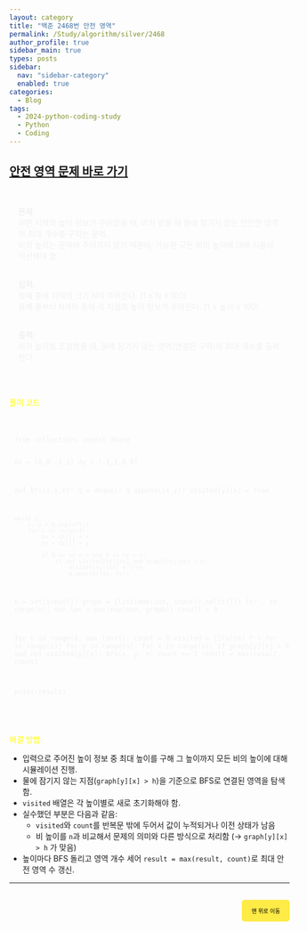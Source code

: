```yaml
---
layout: category
title: "백준 2468번 안전 영역"
permalink: /Study/algorithm/silver/2468
author_profile: true
sidebar_main: true
types: posts
sidebar:
  nav: "sidebar-category"
  enabled: true
categories:
  - Blog
tags:
  - 2024-python-coding-study
  - Python
  - Coding
---
```


## [안전 영역 문제 바로 가기](https://www.acmicpc.net/problem/2468)

<div style="border: 1px solid rgba(255, 255, 255, 0.2); padding: 15px; border-radius: 5px; background-color: rgba(255, 255, 255, 0.05); color: #f1f1f1; text-align: left;">

<b>문제:</b><br>
어떤 지역의 높이 정보가 주어졌을 때, 비가 왔을 때 물에 잠기지 않는 안전한 영역의 최대 개수를 구하는 문제.<br>
비의 높이는 문제에 주어지지 않기 때문에, 가능한 모든 비의 높이에 대해 시뮬레이션해야 함.<br><br>

<b>입력:</b><br>
첫째 줄에 지역의 크기 N이 주어진다. (1 ≤ N ≤ 100)<br>
둘째 줄부터 N개의 줄에 각 지점의 높이 정보가 주어진다. (1 ≤ 높이 ≤ 100)<br><br>

<b>출력:</b><br>
비의 높이를 조절했을 때, 물에 잠기지 않는 영역(연결된 구역)의 최대 개수를 출력한다.<br>

</div>

<br>

<span style="color:yellow">풀이 코드</span>

<link rel="stylesheet" href="https://cdnjs.cloudflare.com/ajax/libs/highlight.js/11.8.0/styles/atom-one-dark.min.css">
<script src="https://cdnjs.cloudflare.com/ajax/libs/highlight.js/11.8.0/highlight.min.js"></script>
<script>hljs.highlightAll();</script>

<div style="padding: 8px; border: 1px solid rgba(255, 255, 255, 0.2); border-radius: 5px; background-color: rgba(255, 255, 255, 0.05); color: #f1f1f1; width: 100%; text-align: left; font-family: monospace;">
<pre><code class="python">
from collections import deque

dx = [0,0,-1,1]
dy = [-1,1,0,0]

def bfs(x,y,h):
    q = deque()
    q.append((x,y))
    visited[y][x] = True

    while q:
        x, y = q.popleft()
        for i in range(4):
            nx = dx[i] + x
            ny = dy[i] + y

            if 0 <= nx < n and 0 <= ny < n:
                if not visited[ny][nx] and graph[ny][nx] > h:
                    visited[ny][nx] = True
                    q.append((nx, ny))

n = int(input())
graph = [list(map(int, input().split())) for _ in range(n)]
max_len = max(map(max, graph))
result = 0

for h in range(0, max_len+1):
    count = 0
    visited = [[False] * n for _ in range(n)]
    for y in range(n):
        for x in range(n):
            if graph[y][x] > h and not visited[y][x]:
                bfs(x, y, h)
                count += 1
    result = max(result, count)

print(result)
</code></pre>
</div>

<br>

<span style="color:yellow">해결 방법:</span><br>

- 입력으로 주어진 높이 정보 중 최대 높이를 구해 그 높이까지 모든 비의 높이에 대해 시뮬레이션 진행.
- 물에 잠기지 않는 지점(`graph[y][x] > h`)을 기준으로 BFS로 연결된 영역을 탐색함.
- `visited` 배열은 각 높이별로 새로 초기화해야 함.
- 실수했던 부분은 다음과 같음:
  - `visited`와 `count`를 반복문 밖에 두어서 값이 누적되거나 이전 상태가 남음
  - 비 높이를 `n`과 비교해서 문제의 의미와 다른 방식으로 처리함 (→ `graph[y][x] > h` 가 맞음)
- 높이마다 BFS 돌리고 영역 개수 세어 `result = max(result, count)`로 최대 안전 영역 수 갱신.

---

<div style="text-align: right; margin-top: 30px;">
  <button onclick="scrollToTop()" style="
    padding: 10px 15px; 
    background-color: #FFEB46; 
    color: black; 
    border: 2px solid #FFEB46; 
    border-radius: 5px; 
    cursor: pointer; 
    font-size: 10px;">
    맨 위로 이동
  </button>
</div>

<script>
  function scrollToTop() {
    window.scrollTo({ top: 0, behavior: 'smooth' });
  }
</script>
